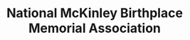 ---
layout: repo
title: "National McKinley Birthplace Memorial Association"
id: 653
permalink: repos/653/
---